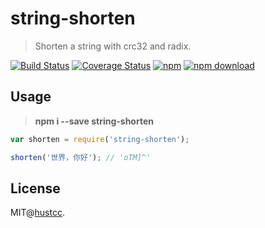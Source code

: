 # string-shorten

> Shorten a string with crc32 and radix.

[![Build Status](https://travis-ci.org/hustcc/string-shorten.svg?branch=master)](https://travis-ci.org/hustcc/string-shorten)
[![Coverage Status](https://coveralls.io/repos/github/hustcc/string-shorten/badge.svg)](https://coveralls.io/github/hustcc/string-shorten)
[![npm](https://img.shields.io/npm/v/string-shorten.svg)](https://www.npmjs.com/package/string-shorten)
[![npm download](https://img.shields.io/npm/dm/string-shorten.svg)](https://www.npmjs.com/package/string-shorten)


## Usage

> **npm i --save string-shorten**


```js
var shorten = require('string-shorten');

shorten('世界，你好'); // 'oTM]^'
```


## License

MIT@[hustcc](https://github.com/hustcc).

